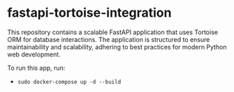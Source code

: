 # fastapi-tortoise-integration
This repository contains a scalable FastAPI application that uses Tortoise ORM for database interactions. The application is structured to ensure maintainability and scalability, adhering to best practices for modern Python web development.

To run this app, run:
 - `sudo docker-compose up -d --build`
